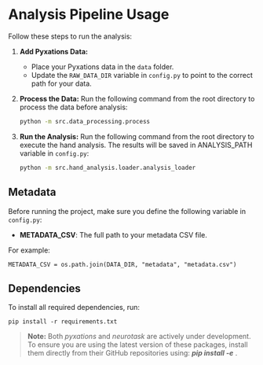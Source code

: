 # Analysis Pipeline Usage

Follow these steps to run the analysis:

1. **Add Pyxations Data:**
    - Place your Pyxations data in the `data` folder.
    - Update the `RAW_DATA_DIR` variable in `config.py` to point to the correct path for your data.

2. **Process the Data:**
   Run the following command from the root directory to process the data before analysis:
   ```bash
   python -m src.data_processing.process

3. **Run the Analysis:**
   Run the following command from the root directory to execute the hand analysis. The results will be saved in
   ANALYSIS_PATH variable in `config.py`:
   ```bash
   python -m src.hand_analysis.loader.analysis_loader
   

## Metadata

Before running the project, make sure you define the following variable in `config.py`:

- **METADATA_CSV**: The full path to your metadata CSV file.

For example:

    METADATA_CSV = os.path.join(DATA_DIR, "metadata", "metadata.csv")

## Dependencies

To install all required dependencies, run:

    pip install -r requirements.txt

> **Note:** Both _pyxations_ and _neurotask_ are actively under development. To ensure you are using the latest version
> of these packages, install them directly from their GitHub repositories using:
> _**pip install -e**_ .
